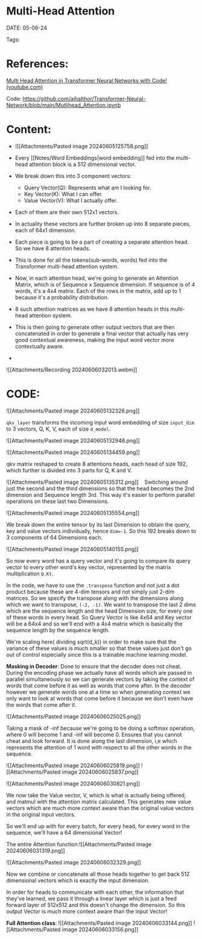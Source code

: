 
# Multi-Head Attention


DATE:  05-06-24


Tags:

# References:

[Multi Head Attention in Transformer Neural Networks with Code! (youtube.com)](https://www.youtube.com/watch?v=HQn1QKQYXVg&t=193s)

Code:  https://github.com/ajhalthor/Transformer-Neural-Network/blob/main/Mutlihead_Attention.ipynb



# Content:


- ![[Attachments/Pasted image 20240605125758.png]]
- Every [[Notes/Word Embeddings|word embedding]] fed into the multi-head attention block is a 512 dimensional vector.
- We break down this into 3 component vectors:
	- Query Vector(Q): Represents what am I looking for.
	- Key Vector(K): What I can offer.
	- Value Vector(V): What I actually offer.

- Each of them are their own 512x1 vectors. 
- In actuality these vectors are further broken up into 8 separate pieces, each of 64x1 dimension.
- Each piece is going to be a part of creating a separate attention head. So we have 8 attention heads.
- This is done for all the tokens(sub-words, words) fed into the Transformer multi-head attention system.
- Now, in each attention head, we're going to generate an Attention Matrix, which is of Sequence x Sequence dimension. If sequence is of 4 words, it's a 4x4 matrix. Each of the rows in the matrix, add up to 1 because it's a probability distribution.
- 8 such attention matrices as we have 8 attention heads in this multi-head attention system.
- This is then going to generate other output vectors that are then concatenated in order to generate a final vector that actually has very good contextual awareness, making the input word vector more contextually aware.
- 
![[Attachments/Recording 20240606032013.webm]]


# CODE:

![[Attachments/Pasted image 20240605132326.png]] 

`qkv_layer` transforms the incoming input word embedding of  size `input_dim` to 3 vectors, Q, K, V, each of size `d_model`.

![[Attachments/Pasted image 20240605132948.png]]

![[Attachments/Pasted image 20240605134459.png]]

qkv matrix reshaped to create 8 attentions heads, each head of size 192, which further is divided into 3 parts for Q, K and V.


![[Attachments/Pasted image 20240605135312.png]]
 
 Switching around just the second and the third dimensions so that the head becomes the 2nd dimension and Sequence length 3rd. This way it's easier to perform parallel operations on these last two Dimensions.
 

![[Attachments/Pasted image 20240605135554.png]]

We break down the entire tensor by its last Dimension to obtain the query, key and value 
vectors individually, hence `dim=-1`. So this 192 breaks down to 3 components of 64 Dimensions each.


![[Attachments/Pasted image 20240605140155.png]]

So now every word has a query vector and it's going to compare its query vector to every other word's key vector, represented by the matrix multiplication  `Q.Kt`.  

In the code, we have to use the `.transpose` function and not just a dot product because these are  4-dim tensors and not simply just 2-dim matrices. So we specify the transpose along with the dimensions along which we want to transpose, `(-2, -1)`.  We want to transpose the last 2 dims which are the sequence length and the head Dimension size, for every one of these words in every
head. So Query Vector is like 4x64 and Key vector will be a 64x4 and so we'll end with a 4x4 matrix which is basically the sequence length by the sequence length.

We're scaling here( dividing sqrt(d_k)) in order to make sure that the variance of these values is 
much smaller so that these values just don't go out of control especially since this is a trainable machine learning model.


**Masking in Decoder**: 
Done to ensure that the decoder does not cheat. During the encoding phase we actually have all words which are passed in parallel simultaneously so we can generate vectors by taking the context of words that come before it as well as words that come after.  In the decoder however we generate words one at a time so when generating context we only want to look at words that come before it because we don't even have the words that come after it.

![[Attachments/Pasted image 20240606025025.png]]

Taking a mask of -inf because we're going to be doing a softmax operation, where 0 will become 1 and -inf will become 0. Ensures that you cannot cheat and look forward. It is done along the last dimension, i,e which represents the attention of 1 word  with respect to all the other words in the sequence.

![[Attachments/Pasted image 20240606025819.png]]
![[Attachments/Pasted image 20240606025837.png]]


![[Attachments/Pasted image 20240606030821.png]]

We now take the Value vector, V, which is what is actually being offered, and matmul with the attention matrix calculated. This generates new value vectors which are much more context aware than the original value vectors in the original input vectors. 

So we'll end up with for every batch, for every head, for every word in the sequence, we'll have a 64 dimensional Vector!

The entire Attention function:![[Attachments/Pasted image 20240606031319.png]]


![[Attachments/Pasted image 20240606032329.png]]

Now we combine or concatenate all those heads together to get back 512 dimensional vectors  which is exactly the input dimension.

In order for heads to communicate with each other, the information that they've learned, we pass it through a linear layer which is just a feed forward layer of 512x512 and this doesn't change the dimension.
So this output Vector is much more context aware than the input Vector!


**Full Attention class**:
![[Attachments/Pasted image 20240606033144.png]]
![[Attachments/Pasted image 20240606033156.png]]
